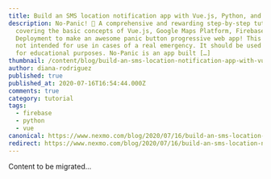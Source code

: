 ```yaml
---
title: Build an SMS location notification app with Vue.js, Python, and Firebase
description: No-Panic! 🚀 A comprehensive and rewarding step-by-step tutorial
  covering the basic concepts of Vue.js, Google Maps Platform, Firebase, and
  Deployment to make an awesome panic button progressive web app! This app is
  not intended for use in cases of a real emergency. It should be used solely
  for educational purposes. No-Panic is an app built […]
thumbnail: /content/blog/build-an-sms-location-notification-app-with-vue-js-python-and-firebase-dr/Blog_Python-Firebase-GoogleMaps-SMS_1200x600.png
author: diana-rodriguez
published: true
published_at: 2020-07-16T16:54:44.000Z
comments: true
category: tutorial
tags:
  - firebase
  - python
  - vue
canonical: https://www.nexmo.com/blog/2020/07/16/build-an-sms-location-notification-app-with-vue-js-python-and-firebase-dr
redirect: https://www.nexmo.com/blog/2020/07/16/build-an-sms-location-notification-app-with-vue-js-python-and-firebase-dr
---
```


Content to be migrated...
